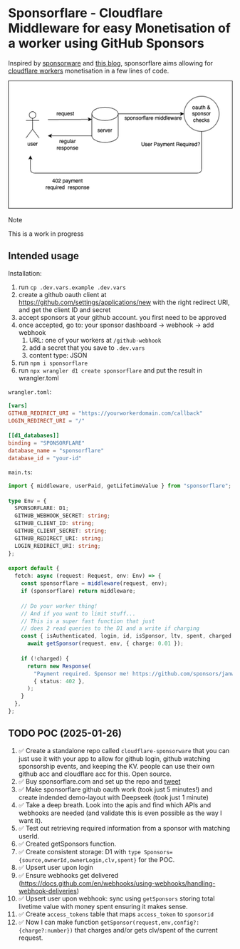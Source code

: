 # Sponsorflare - Cloudflare Middleware for easy Monetisation of a worker using GitHub Sponsors

Inspired by [sponsorware](https://github.com/sponsorware/docs) and [this blog](https://calebporzio.com/sponsorware), sponsorflare aims allowing for [cloudflare workers](https://workers.cloudflare.com) monetisation in a few lines of code.

![](flow.drawio.png)

> [!NOTE]
> This is a work in progress

## Intended usage

Installation:

1. run `cp .dev.vars.example .dev.vars`
2. create a github oauth client at https://github.com/settings/applications/new with the right redirect URI, and get the client ID and secret
3. accept sponsors at your github account. you first need to be approved
4. once accepted, go to: your sponsor dashboard -> webhook -> add webhook
   1. URL: one of your workers at `/github-webhook`
   2. add a secret that you save to `.dev.vars`
   3. content type: JSON
5. run `npm i sponsorflare`
6. run `npx wrangler d1 create sponsorflare` and put the result in wrangler.toml

`wrangler.toml`:

```toml
[vars]
GITHUB_REDIRECT_URI = "https://yourworkerdomain.com/callback"
LOGIN_REDIRECT_URI = "/"

[[d1_databases]]
binding = "SPONSORFLARE"
database_name = "sponsorflare"
database_id = "your-id"
```

`main.ts`:

```typescript
import { middleware, userPaid, getLifetimeValue } from "sponsorflare";

type Env = {
  SPONSORFLARE: D1;
  GITHUB_WEBHOOK_SECRET: string;
  GITHUB_CLIENT_ID: string;
  GITHUB_CLIENT_SECRET: string;
  GITHUB_REDIRECT_URI: string;
  LOGIN_REDIRECT_URI: string;
};

export default {
  fetch: async (request: Request, env: Env) => {
    const sponsorflare = middleware(request, env);
    if (sponsorflare) return middleware;

    // Do your worker thing!
    // And if you want to limit stuff...
    // This is a super fast function that just
    // does 2 read queries to the D1 and a write if charging
    const { isAuthenticated, login, id, isSponsor, ltv, spent, charged } =
      await getSponsor(request, env, { charge: 0.01 });

    if (!charged) {
      return new Response(
        "Payment required. Sponsor me! https://github.com/sponsors/janwilmake",
        { status: 402 },
      );
    }
  },
};
```

## TODO POC (2025-01-26)

1. ✅ Create a standalone repo called `cloudflare-sponsorware` that you can just use it with your app to allow for github login, github watching sponsorship events, and keeping the KV. people can use their own github acc and cloudflare acc for this. Open source.
2. ✅ Buy sponsorflare.com and set up the repo and [tweet](https://x.com/janwilmake/status/1883493435635585198)
3. ✅ Make sponsorflare github oauth work (took just 5 minutes!) and create indended demo-layout with Deepseek (took just 1 minute)
4. ✅ Take a deep breath. Look into the apis and find which APIs and webhooks are needed (and validate this is even possible as the way I want it).
5. ✅ Test out retrieving required information from a sponsor with matching userId.
6. ✅ Created getSponsors function.
7. ✅ Create consistent storage: D1 with `type Sponsors={source,ownerId,ownerLogin,clv,spent}` for the POC.
8. ✅ Upsert user upon login
9. ✅ Ensure webhooks get delivered (https://docs.github.com/en/webhooks/using-webhooks/handling-webhook-deliveries)
10. ✅ Upsert user upon webhook: sync using `getSponsors` storing total livetime value with money spent ensuring it makes sense.
11. ✅ Create `access_tokens` table that maps `access_token` to `sponsorid`
12. ✅ Now I can make function `getSponsor(request,env,config?:{charge?:number})` that charges and/or gets clv/spent of the current request.
